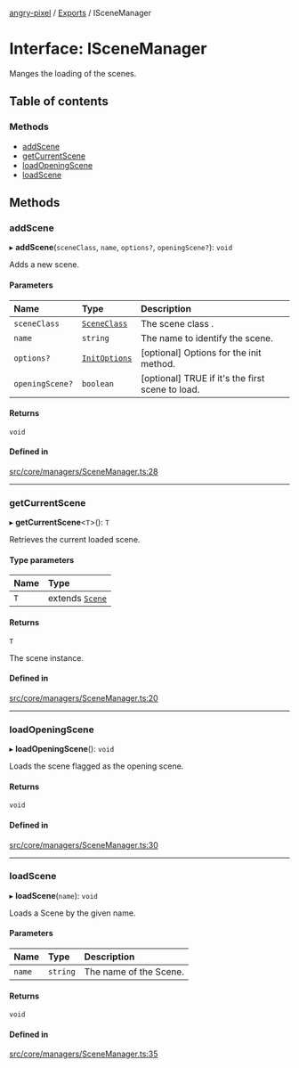 [angry-pixel](../README.md) / [Exports](../modules.md) / ISceneManager

# Interface: ISceneManager

Manges the loading of the scenes.

## Table of contents

### Methods

- [addScene](ISceneManager.md#addscene)
- [getCurrentScene](ISceneManager.md#getcurrentscene)
- [loadOpeningScene](ISceneManager.md#loadopeningscene)
- [loadScene](ISceneManager.md#loadscene)

## Methods

### addScene

▸ **addScene**(`sceneClass`, `name`, `options?`, `openingScene?`): `void`

Adds a new scene.

#### Parameters

| Name | Type | Description |
| :------ | :------ | :------ |
| `sceneClass` | [`SceneClass`](../modules.md#sceneclass) | The scene class . |
| `name` | `string` | The name to identify the scene. |
| `options?` | [`InitOptions`](InitOptions.md) | [optional] Options for the init method. |
| `openingScene?` | `boolean` | [optional] TRUE if it's the first scene to load. |

#### Returns

`void`

#### Defined in

[src/core/managers/SceneManager.ts:28](https://github.com/angry-pixel-studio/angry-pixel-engine/blob/9576100/src/core/managers/SceneManager.ts#L28)

___

### getCurrentScene

▸ **getCurrentScene**<`T`\>(): `T`

Retrieves the current loaded scene.

#### Type parameters

| Name | Type |
| :------ | :------ |
| `T` | extends [`Scene`](../classes/Scene.md) |

#### Returns

`T`

The scene instance.

#### Defined in

[src/core/managers/SceneManager.ts:20](https://github.com/angry-pixel-studio/angry-pixel-engine/blob/9576100/src/core/managers/SceneManager.ts#L20)

___

### loadOpeningScene

▸ **loadOpeningScene**(): `void`

Loads the scene flagged as the opening scene.

#### Returns

`void`

#### Defined in

[src/core/managers/SceneManager.ts:30](https://github.com/angry-pixel-studio/angry-pixel-engine/blob/9576100/src/core/managers/SceneManager.ts#L30)

___

### loadScene

▸ **loadScene**(`name`): `void`

Loads a Scene by the given name.

#### Parameters

| Name | Type | Description |
| :------ | :------ | :------ |
| `name` | `string` | The name of the Scene. |

#### Returns

`void`

#### Defined in

[src/core/managers/SceneManager.ts:35](https://github.com/angry-pixel-studio/angry-pixel-engine/blob/9576100/src/core/managers/SceneManager.ts#L35)
